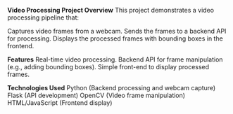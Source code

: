 **Video Processing Project
Overview**
This project demonstrates a video processing pipeline that:

Captures video frames from a webcam.
Sends the frames to a backend API for processing.
Displays the processed frames with bounding boxes in the frontend.

**Features**
Real-time video processing.
Backend API for frame manipulation (e.g., adding bounding boxes).
Simple front-end to display processed frames.

**Technologies Used**
Python (Backend processing and webcam capture)
Flask (API development)
OpenCV (Video frame manipulation)
HTML/JavaScript (Frontend display)
